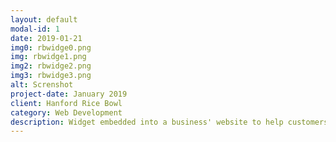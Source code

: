 ```yaml
---
layout: default
modal-id: 1
date: 2019-01-21
img0: rbwidge0.png
img: rbwidge1.png
img2: rbwidge2.png
img3: rbwidge3.png
alt: Screnshot
project-date: January 2019
client: Hanford Rice Bowl
category: Web Development
description: Widget embedded into a business' website to help customers plan and order party trays.  <br /> <br />Created with Angular 6, Firebase, Firebase Real Time Database, Invoices sent via Send Grid email API, Angular Material for styling
---
```


